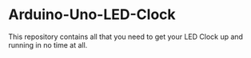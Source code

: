 Arduino-Uno-LED-Clock
=====================

This repository contains all that you need to get your LED Clock up and running in no time at all.
